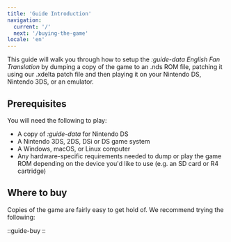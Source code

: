 ```yaml
---
title: 'Guide Introduction'
navigation:
  current: '/'
  next: '/buying-the-game'
locale: 'en'
---
```


This guide will walk you through how to setup the *:guide-data English Fan Translation* by dumping a copy of the game to an .nds ROM file, patching it using our .xdelta patch file and then playing it on your Nintendo DS, Nintendo 3DS, or an emulator.

## Prerequisites
You will need the following to play:

* A copy of *:guide-data* for Nintendo DS
* A Nintendo 3DS, 2DS, DSi or DS game system
* A Windows, macOS, or Linux computer
* Any hardware-specific requirements needed to dump or play the game ROM depending on the device you'd like to use (e.g. an SD card or R4 cartridge)

## Where to buy
Copies of the game are fairly easy to get hold of. We recommend trying the following:

::guide-buy
::
